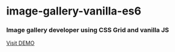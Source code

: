 # image-gallery-vanilla-es6

### Image gallery developer using CSS Grid and vanilla JS

[Visit DEMO](https://zetdotcom.github.io/image-gallery-vanilla-es6/)
